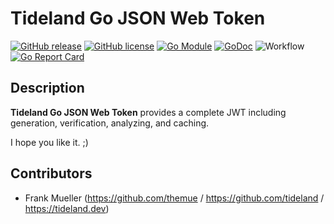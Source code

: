 # Tideland Go JSON Web Token

[![GitHub release](https://img.shields.io/github/release/tideland/go-jwt.svg)](https://github.com/tideland/go-jwt)
[![GitHub license](https://img.shields.io/badge/license-New%20BSD-blue.svg)](https://raw.githubusercontent.com/tideland/go-jwt/master/LICENSE)
[![Go Module](https://img.shields.io/github/go-mod/go-version/tideland/go-jwt)](https://github.com/tideland/go-jwt/blob/master/go.mod)
[![GoDoc](https://godoc.org/tideland.dev/go/jwt?status.svg)](https://pkg.go.dev/mod/tideland.dev/go/jwt?tab=packages)
![Workflow](https://github.com/tideland/go-jwt/actions/workflows/go.yml/badge.svg)
[![Go Report Card](https://goreportcard.com/badge/github.com/tideland/go-jwt)](https://goreportcard.com/report/tideland.dev/go/jwt)

## Description

**Tideland Go JSON Web Token** provides a complete JWT including generation, verification, analyzing,
and caching.

I hope you like it. ;)

## Contributors

- Frank Mueller (https://github.com/themue / https://github.com/tideland / https://tideland.dev)

